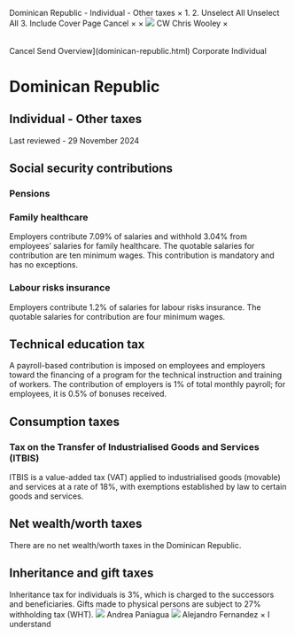 Dominican Republic - Individual - Other taxes
×
1.
2.
Unselect All
Unselect All
3.
Include Cover Page
Cancel
×
×
![](-/media/world-wide-tax-summaries/attachments/global---chris-wooley.ashx%3Frev=ac5e5f3223b34096b1afc2a6009c7320&revision=ac5e5f32-23b3-4096-b1af-c2a6009c7320&hash=859B7ADC84DC2CBEC9760E9E6EE7DE6D0A8BFCDF)
CW
Chris Wooley
×
######
Cancel
Send
Overview](dominican-republic.html)
Corporate
Individual
# Dominican Republic
## Individual - Other taxes
Last reviewed - 29 November 2024
## Social security contributions
### Pensions
### Family healthcare
Employers contribute 7.09% of salaries and withhold 3.04% from employees’ salaries for family healthcare. The quotable salaries for contribution are ten minimum wages. This contribution is mandatory and has no exceptions.
### Labour risks insurance
Employers contribute 1.2% of salaries for labour risks insurance. The quotable salaries for contribution are four minimum wages.
## Technical education tax
A payroll-based contribution is imposed on employees and employers toward the financing of a program for the technical instruction and training of workers. The contribution of employers is 1% of total monthly payroll; for employees, it is 0.5% of bonuses received.
## Consumption taxes
### Tax on the Transfer of Industrialised Goods and Services (ITBIS)
ITBIS is a value-added tax (VAT) applied to industrialised goods (movable) and services at a rate of 18%, with exemptions established by law to certain goods and services.
## Net wealth/worth taxes
There are no net wealth/worth taxes in the Dominican Republic.
## Inheritance and gift taxes
Inheritance tax for individuals is 3%, which is charged to the successors and beneficiaries.
Gifts made to physical persons are subject to 27% withholding tax (WHT).
![](-/media/world-wide-tax-summaries/dominicanrepublicandrea-paniaguadominican-republic--andrea-paniaguajpg20240717102909127.ashx%3Frev=acb0d71ebb3e444c96f0bad5fde64fd9&revision=acb0d71e-bb3e-444c-96f0-bad5fde64fd9&hash=FD956A9DB05D79381FCE59F402BCAC726AC0DB83)
Andrea Paniagua
![](-/media/world-wide-tax-summaries/dominicanrepublicalejandro-fernandezalejandro-fernndez-2jpg20241129080307050.ashx%3Frev=c791fa0d91724994b96c240fec761a24&revision=c791fa0d-9172-4994-b96c-240fec761a24&hash=BE53084425EF13B0C08070738163FDF7B2BC9741)
Alejandro Fernandez
×
I understand